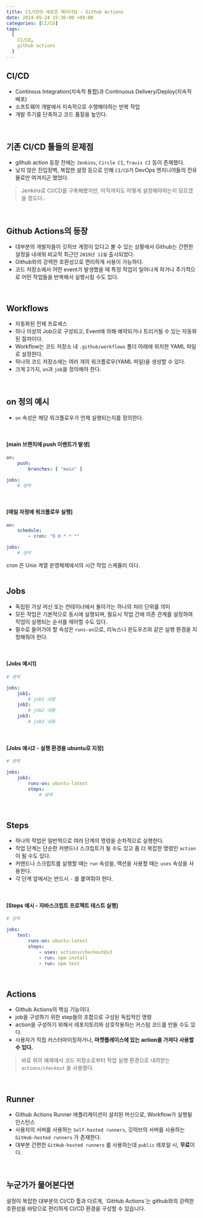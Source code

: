 ```yaml
---
title: CI/CD의 새로운 패러다임 - Github Actions
date: 2024-05-24 15:36:00 +09:00
categories: [CI/CD]
tags:
  [
    CI/CD,
    github actions
  ]
---
```


## CI/CD
- Continous Integration(지속적 통합)과 Continuous Delivery/Deploy(지속적 배포)
- 소프트웨어 개발에서 지속적으로 수행해야하는 반복 작업
- 개발 주기를 단축하고 코드 품질을 높인다.

<br>

## 기존 CI/CD 툴들의 문제점
- github action 등장 전에는 `Jenkins`, `Circle CI`, `Travis CI` 등이 존재했다.
- 낮지 않은 진입장벽, 복잡한 설정 등으로 인해 `CI/CD`가 DevOps 엔지니어들의 전유물로만 여겨지곤 했었다.

> Jenkins로 CI/CD를 구축해봤지만, 아직까지도 어떻게 설정해야하는지 모르겠을 정도다..

<br>

## Github Actions의 등장
- 대부분의 개발자들이 깃허브 계정이 있다고 볼 수 있는 상황에서 Github는 간편한 설정을 내세워 비교적 최근인 `2019년 11월` 출시되었다.
- Github와의 강력한 호환성으로 편리하게 사용이 가능하다.
- 코드 저장소에서 어떤 event가 발생했을 때 특정 작업이 일어나게 하거나 주기적으로 어떤 작업들을 반복해서 실행시킬 수도 있다.

<br>

## Workflows
- 자동화된 전체 프로세스
- 하나 이상의 Job으로 구성되고, Event에 의해 예약되거나 트리거될 수 있는 자동화된 절차이다.
- Workflow는 코드 저장소 내 `.github/workflows` 폴더 아래에 위치한 YAML 파일로 설정한다.
- 하나의 코드 저장소에는 여러 개의 워크플로우(YAML 파일)을 생성할 수 있다.
- 크게 2가지, `on`과 `job`을 정의해야 한다.

<br>

## on 정의 예시
- `on` 속성은 해당 워크플로우가 언제 실행되는지를 정의한다.

<br>

#### [main 브랜치에 push 이벤트가 발생]
```yaml
on:
    push:
        branches: [ "main" ]

jobs:
    # 생략
```

<br>

#### [매일 자정에 워크플로우 실행]
```yaml
on:
    schedule:
        - cron: "0 0 * * *"

jobs:
    # 생략
```

<div class="spotlight2">
cron 은 Unix 계열 운영체제에서의 시간 작업 스케쥴러 이다.
</div>

<br>

## Jobs
- 독립된 가상 머신 또는 컨테이너에서 돌아가는 하나의 처리 단위를 의미
- 모든 작업은 기본적으로 동시에 실행되며, 필요시 작업 간에 의존 관계를 설정하여 작업이 실행되는 순서를 제어할 수도 있다.
- 필수로 들어가야 할 속성은 `runs-on`으로, 리눅스나 윈도우즈와 같은 실행 환경을 지정해줘야 한다.

<br>

#### [Jobs 예시1]
```yaml
# 생략

jobs:
    job1:
        # job1 내용
    job2:
        # job2 내용
    job3:
        # job3 내용
```

<br>

#### [Jobs 예시2 - 실행 환경을 ubuntu로 지정]
```yaml
# 생략

jobs:
    job1:
        runs-on: ubuntu-latest
        steps:
            # 생략
```

<br>

## Steps
- 하나의 작업은 일반적으로 여러 단계의 명령을 순차적으로 실행한다.
- 작업 단계는 단순한 커맨드나 스크립트가 될 수도 있고 좀 더 복잡한 명령인 `action` 이 될 수도 있다.
- 커맨드나 스크립트를 실행할 때는 `run` 속성을, 액션을 사용할 때는 `uses` 속성을 사용한다.
- 각 단계 앞에서는 반드시 `-` 를 붙여줘야 한다.

<br>

#### [Steps 예시 - 자바스크립트 프로젝트 테스트 실행]
```yaml
# 생략

jobs:
    test:
        runs-on: ubuntu-latest
        steps:
            - uses: actions/checkout@v3
            - run: npm install
            - run: npm test
```

<br>

## Actions
- Github Actions의 핵심 기능이다.
- job을 구성하기 위한 step들의 조합으로 구성된 독립적인 명령
- action을 구성하기 위해서 레포지토리와 상호작용하는 커스텀 코드를 만들 수도 있다.
- 사용자가 직접 커스터마이징하거나, **마켓플레이스에 있는 action을 가져다 사용할 수 있다.**

> 바로 위의 예제에서 코드 저장소로부터 작업 실행 환경으로 내려받는 `actions/checkout` 을 사용했다.

<br>

## Runner
- Github Actions Runner 애플리케이션이 설치된 머신으로, Workflow가 실행될 인스턴스
- 사용자의 서버를 사용하는 `Self-hosted runners`, 깃허브의 서버를 사용하는 `GitHub-hosted runners` 가 존재한다.
- 대부분 간편한 `GitHub-hosted runners` 를 사용하는데 `public` 레포일 시, **무료**이다.

<br>

## 누군가가 물어본다면
<div class="spotlight1" markdown="1">
설정이 복잡한 대부분의 CI/CD 툴과 다르게, `GitHub Actions`는 github와의 강력한 호환성을 바탕으로 편리하게 CI/CD 환경을 구성할 수 있습니다.
</div>